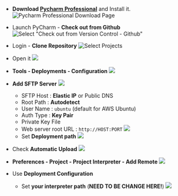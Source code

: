 <!-- 
.. title: Connect AWS EC2 Instance with PyCharm Professional
.. slug: connect-aws-ec2-instance-with-pycharm-professional
.. date: 2016-02-16 17:49:43 UTC+09:00
.. tags: 
.. category: 
.. link: 
.. description: 
.. type: text
-->

- **Download [Pycharm Professional](https://www.jetbrains.com/pycharm/download/index.html)** and Install it.
	![Pycharm Professional Download Page](http://0.0.0.0:8000/_/connect-aws-ec2-instance-with-pycharm-professional.en.md/01_pycharm_download_webpage.png)

- Launch PyCharm - **Check out from Github**
	![Select "Check out from Version Control - Github"](http://0.0.0.0:8000/_/connect-aws-ec2-instance-with-pycharm-professional.en.md/02_pycharm_main_for_checkout_github.png)
	
- Login - **Clone Repository**
	![Select Projects](http://0.0.0.0:8000/_/connect-aws-ec2-instance-with-pycharm-professional.en.md/03_pycharm_clone_project.png)

- Open it
	![](http://0.0.0.0:8000/_/connect-aws-ec2-instance-with-pycharm-professional.en.md/04_pycharm_open_project.png)
	
- **Tools - Deployments - Configuration**
	![](http://0.0.0.0:8000/_/connect-aws-ec2-instance-with-pycharm-professional.en.md/05_pycharm_tools_deployment_configuration.png)

- **Add SFTP Server**
	![](http://0.0.0.0:8000/_/connect-aws-ec2-instance-with-pycharm-professional.en.md/06_pycharm_tools_deployment_configuration_add_aws_sftp.png)
	- SFTP Host : **Elastic IP** or Public DNS
	- Root Path : **Autodetect**
	- User Name : `ubuntu` (default for AWS Ubuntu)
	- Auth Type : **Key Pair**
	- Private Key File
	- Web server root URL : `http://HOST:PORT`
		![](http://0.0.0.0:8000/_/connect-aws-ec2-instance-with-pycharm-professional.en.md/07_pycharm_tools_deployment_configuration_add_aws_sftp_details.png)
	- Set **Deployment path**
		![](http://0.0.0.0:8000/_/connect-aws-ec2-instance-with-pycharm-professional.en.md/08_pycharm_tools_deployment_configuration_add_aws_sftp_details_mapping.png)

- Check **Automatic Upload**
	![](http://0.0.0.0:8000/_/connect-aws-ec2-instance-with-pycharm-professional.en.md/09_pycharm_tools_deployment_auto_upload.png)
	
- **Preferences - Project - Project Interpreter - Add Remote**
	![](http://0.0.0.0:8000/_/connect-aws-ec2-instance-with-pycharm-professional.en.md/10_preferences_project_interpreter.png)

- Use **Deployment Configuration**
	- Set **your interpreter path** (**NEED TO BE CHANGE HERE!**)
	![](http://0.0.0.0:8000/_/connect-aws-ec2-instance-with-pycharm-professional.en.md/11_preferences_project_interpreter_deployment.png)